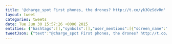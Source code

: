 ```yaml
---
title: '@charge_spot First phones, the drones? http://t.co/yk3OzSdvRn'
layout: tweet
categories: tweets
date: Tue Jun 30 15:57:26 +0000 2015
entities: {"hashtags":[],"symbols":[],"user_mentions":[{"screen_name":"charge_spot","name":"ChargeSpot","id":1965574315,"id_str":"1965574315","indices":[0,12]}],"urls":[{"url":"http://t.co/yk3OzSdvRn","expanded_url":"http://www.economist.com/news/science-and-technology/21656134-electronics-has-already-cut-data-cord-can-it-now-cut-power-cord","display_url":"economist.com/news/science-a…","indices":[39,61]}]}
tweetJson: {"text":"@charge_spot First phones, the drones? http://t.co/yk3OzSdvRn"}
---
```

